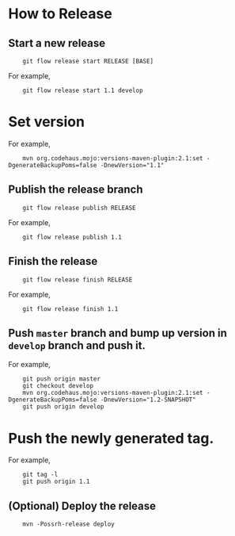 How to Release
==============

## Start a new release

        git flow release start RELEASE [BASE]

  For example,

        git flow release start 1.1 develop

# Set version

  For example,

        mvn org.codehaus.mojo:versions-maven-plugin:2.1:set -DgenerateBackupPoms=false -DnewVersion="1.1"

## Publish the release branch

        git flow release publish RELEASE

  For example,

        git flow release publish 1.1

## Finish the release

        git flow release finish RELEASE

  For example,

        git flow release finish 1.1

## Push ```master``` branch and bump up version in ```develop``` branch and push it.

  For example,

        git push origin master
        git checkout develop
        mvn org.codehaus.mojo:versions-maven-plugin:2.1:set -DgenerateBackupPoms=false -DnewVersion="1.2-SNAPSHOT"
        git push origin develop

# Push the newly generated tag.

  For example,

        git tag -l
        git push origin 1.1

## (Optional) Deploy the release

        mvn -Possrh-release deploy

